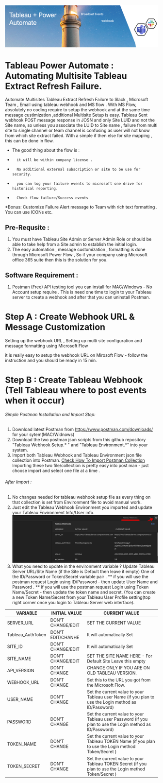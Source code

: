 
![power-automate-4.png](https://github.com/jambesh/tableau-power-automate/blob/main/images/power-automate-jpeg.jpg?raw=true)

# Tableau Power Automate : Automating Multisite Tableau Extract Refresh Failure.
Automate Multisites Tableau Extract Refresh Failure to Slack , Microsoft Team , Email using tableau webhook and MS flow .
With MS Flow, absolutely no coding require to setup the webhook and at the same time message custimization ,additional Multisite Setup is easy.
Tableau Sent webhook POST message response in JOSN and only Site LUID and not the Site name, so unless you associate the LUID to Site name , failure from multi site to single channel or team channel is confusing as user will not know from which site extract failed. With a simple if then else for site mapping , this can be done in flow.

* The good thing about the flow is :
*       it will be within company license .
*       No additional external subscription or site to be use for security.
*       you can log your failure events to microsoft one drive for historical reporting.
*       Check flow failure/Success events 

*Bonus:  Customize Failure Alert message to Team with rich text formatting . You can use ICONs etc.

## Pre-Requsite : 
1) You must have Tableau Site Admin or Server Admin Role or should be able to take help from a Site admin to establish the initial login.
2) The easy automation , message customization , formatting is done through Microsoft Power Flow , So if your company using Microsoft office 365 suite then this is the solution for you.

## Software Requirement :
1) Postman (Free) API testing tool you can install for MAC/Windows  - No Account setup require .
   This is need one time to login to your Tableau server to create a webhook and after that you can uninstall Postman.

# Step A : Create Webhook URL & Message Customization
Setting up the webhook URL , Setting up multi site configuration and message formatting using Microsoft Flow 

it is really easy to setup the webhook URL on Mirosoft Flow -  follow the instruction and you should be ready in 15 min.


# Step B : Create Tableau Webhook (Tell Tableau where to post events when it occur)

###### Simple Postman Installation and Import Step:
   1) Download latest Postman from https://www.postman.com/downloads/ for your sytem(MAC/Widnows)
   2) Download the two postman json scripts from this github repository  "Tableau Webhook Setup.* "  and "Tableau Environment.*"  into your system.
   3) Import both Tableau Webhook and Tableau Environment json file collection into Postman.
      [Check How To Import Postman Collection](https://learning.postman.com/docs/getting-started/importing-and-exporting-data/#importing-github-repositories)
      Importing these two file/collection is pretty easy into post man - just choose import and select one file at a time .
###### After Import :
   1) No changes needed for tableau webhook setup file as every thing on that collection is set from Environment file to avoid manual work.
   2) Just edit the Tableau Webhook Environment you imported and update your Tableau Environment Info/User info.
   ![edit-env-file.jpg](https://github.com/jambesh/tableau-power-automate/blob/main/images/edit-env-file.jpg?raw=true)
   3) What you need to update in the environment variable ?
          Update  Tableau Server URL/Site Name (if the Site is Default then leave it empty)
          One of the ID/Password or Token/Secret variable  pair .
             ** if you will use the postman request Login using ID/Password - then update User Name and Password . 
             ** if you will use the postman request Login using Token Name/Secret - then update the token name and secret.
                (You can create a new Token Name/Secret from your Tableau User Profile setting(top right corner once you login to Tableau Server web interface).
   
VARIABLE | INITIAL VALUE | CURRENT VALUE
---------| --------------|--------------
SERVER_URL | DON'T CHANGE/EDIT | SET THE CURRENT VALUE 
Tableau_AuthToken | DON'T EDIT/CHANHE | It will automatically Set
SITE_ID | DON'T CHANGE/EDIT | It will automatically Set
SITE_NAME | DON'T CHANGE/EDIT | SET THE SITE NAME HERE - For Default Site Leave this empty
API_VERSION | DON'T CHANGE | CHANGE ONLY IF YOU ARE ON OLD TABLEAU VERSION.
WEBHOOK_URL| DON'T CHANGE | Set this to the URL you got from the Microsoft Flow.
USER_NAME | DON'T CHANGE | Set the current value to your Tableau user Name (if you plan to use the Login method as ID/Password)
PASSWORD | DON'T CHANGE | Set the current value to your Tableau user Password (if you plan to use the Login method as ID/Password)
TOKEN_NAME | DON'T CHANGE | Set the current value to your Tableau TOKEN Name (if you plan to use the Login method Token/Secret )
TOKEN_SECRET| DON'T CHANGE | Set the current value to your Tableau TOKEN Secret (if you plan to use the Login method Token/Secret )



   
